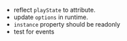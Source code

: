 - reflect `playState` to attribute.
- update `options` in runtime.
- `instance` property should be readonly
- test for events
